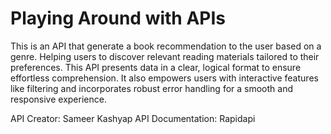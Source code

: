 # Playing Around with APIs
This is an API that generate a book recommendation to the user based on a genre. Helping users to discover relevant reading materials tailored to their preferences.
This API presents data in a clear, logical format to ensure effortless comprehension. It also empowers users with interactive features like filtering and incorporates robust error handling for a smooth and responsive experience.

API Creator: Sameer Kashyap
API Documentation: Rapidapi
